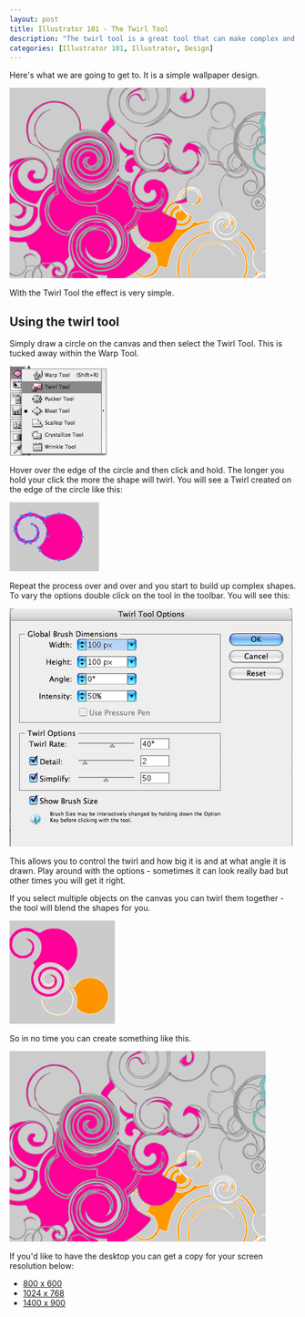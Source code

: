 ```yaml
--- 
layout: post
title: Illustrator 101 - The Twirl Tool
description: "The twirl tool is a great tool that can make complex and eye-catching objects in no time. Here's one way to use it. "
categories: [Illustrator 101, Illustrator, Design]
---
```

Here's what we are going to get to. It is a simple wallpaper design.

![Twirl Tool Preview][1] 

With the Twirl Tool the effect is very simple. 

## Using the twirl tool

Simply draw a circle on the canvas and then select the Twirl Tool. This is tucked away within the Warp Tool. 

![Finding the Twirl Tool][2] 

Hover over the edge of the circle and then click and hold. The longer you hold your click the more the shape will twirl. You will see a Twirl created on the edge of the circle like this:

![image][3] 

Repeat the process over and over and you start to build up complex shapes. To vary the options double click on the tool in the toolbar. You will see this:

![Twirl Tool Options][4] 

This allows you to control the twirl and how big it is and at what angle it is drawn. Play around with the options - sometimes it can look really bad but other times you will get it right.

If you select multiple objects on the canvas you can twirl them together - the tool will blend the shapes for you. 

![Multiple Twirls][5] 

So in no time you can create something like this.

![Twirl Tool Preview][1] 

If you'd like to have the desktop you can get a copy for your screen resolution below:

*   [800 x 600][6]
*   [1024 x 768][7]
*   [1400 x 900][8]

 [1]: /images/articles/swirl_preview_500.png "Twirl Tool Preview"
 [2]: /images/articles/warp_tool.jpg "Finding the Twirl Tool"
 [3]: /images/articles/warp_and_circle.jpg
 [4]: /images/articles/twirl_tool_options.jpg "Twirl Tool Options"
 [5]: /images/articles/multiple_twirl_shapes.jpg "Multiple Twirls"
 [6]: /downloads/twirl_wallpaper/800x600.png
 [7]: /downloads/twirl_wallpaper/1024x768.png
 [8]: /downloads/twirl_wallpaper/1400x900.png
